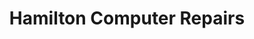 ---
title: "Hamilton Computer Repairs"
url: /worcester/hamilton-computer-repairs/
shop: computer
---